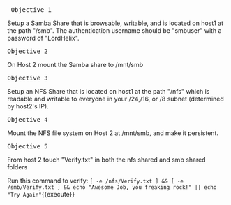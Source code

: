 <pre> Objective 1 </pre>
Setup a Samba Share that is browsable, writable, and is located on host1 at the path "/smb". The authentication username should be "smbuser" with a password of "LordHelix". 
		
<pre>Objective 2 </pre>
On Host 2 mount the Samba share to /mnt/smb

<pre>Objective 3 </pre>
Setup an NFS Share that is located on host1 at the path "/nfs" which is readable and writable to everyone in your /24,/16, or /8 subnet (determined by host2's IP). 

<pre>Objective 4 </pre>
Mount the NFS file system on Host 2 at /mnt/smb, and make it persistent. 

	
<pre>Objective 5</pre>
From host 2 touch "Verify.txt" in both the nfs shared and smb shared folders

Run this command to verify: `[ -e /nfs/Verify.txt ] && [ -e /smb/Verify.txt ] && echo "Awesome Job, you freaking rock!" || echo "Try Again"`{{execute}}
